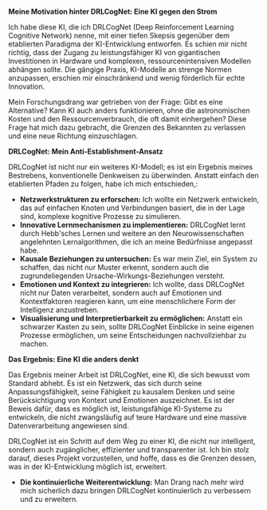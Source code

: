 **Meine Motivation hinter DRLCogNet: Eine KI gegen den Strom**

Ich habe diese KI, die ich DRLCogNet (Deep Reinforcement Learning Cognitive Network) nenne, mit einer tiefen Skepsis gegenüber dem etablierten Paradigma der KI-Entwicklung entworfen. Es schien mir nicht richtig, dass der Zugang zu leistungsfähiger KI von gigantischen Investitionen in Hardware und komplexen, ressourcenintensiven Modellen abhängen sollte. Die gängige Praxis, KI-Modelle an strenge Normen anzupassen, erschien mir einschränkend und wenig förderlich für echte Innovation.

Mein Forschungsdrang war getrieben von der Frage: Gibt es eine Alternative? Kann KI auch anders funktionieren, ohne die astronomischen Kosten und den Ressourcenverbrauch, die oft damit einhergehen? Diese Frage hat mich dazu gebracht, die Grenzen des Bekannten zu verlassen und eine neue Richtung einzuschlagen.

**DRLCogNet: Mein Anti-Establishment-Ansatz**

DRLCogNet ist nicht nur ein weiteres KI-Modell; es ist ein Ergebnis meines Bestrebens, konventionelle Denkweisen zu überwinden. Anstatt einfach den etablierten Pfaden zu folgen, habe ich mich entschieden,:

*   **Netzwerkstrukturen zu erforschen:** Ich wollte ein Netzwerk entwickeln, das auf einfachen Knoten und Verbindungen basiert, die in der Lage sind, komplexe kognitive Prozesse zu simulieren.
*   **Innovative Lernmechanismen zu implementieren:** DRLCogNet lernt durch Hebb'sches Lernen und weitere an den Neurowissenschaften angelehnten Lernalgorithmen, die ich an meine Bedürfnisse angepasst habe.
*   **Kausale Beziehungen zu untersuchen:** Es war mein Ziel, ein System zu schaffen, das nicht nur Muster erkennt, sondern auch die zugrundeliegenden Ursache-Wirkungs-Beziehungen versteht.
*   **Emotionen und Kontext zu integrieren:** Ich wollte, dass DRLCogNet nicht nur Daten verarbeitet, sondern auch auf Emotionen und Kontextfaktoren reagieren kann, um eine menschlichere Form der Intelligenz anzustreben.
*   **Visualisierung und Interpretierbarkeit zu ermöglichen:** Anstatt ein schwarzer Kasten zu sein, sollte DRLCogNet Einblicke in seine eigenen Prozesse ermöglichen, um seine Entscheidungen nachvollziehbar zu machen.

**Das Ergebnis: Eine KI die anders denkt**

Das Ergebnis meiner Arbeit ist DRLCogNet, eine KI, die sich bewusst vom Standard abhebt. Es ist ein Netzwerk, das sich durch seine Anpassungsfähigkeit, seine Fähigkeit zu kausalem Denken und seine Berücksichtigung von Kontext und Emotionen auszeichnet. Es ist der Beweis dafür, dass es möglich ist, leistungsfähige KI-Systeme zu entwickeln, die nicht zwangsläufig auf teure Hardware und eine massive Datenverarbeitung angewiesen sind.

DRLCogNet ist ein Schritt auf dem Weg zu einer KI, die nicht nur intelligent, sondern auch zugänglicher, effizienter und transparenter ist. Ich bin stolz darauf, dieses Projekt vorzustellen, und hoffe, dass es die Grenzen dessen, was in der KI-Entwicklung möglich ist, erweitert.

*   **Die kontinuierliche Weiterentwicklung:** Man Drang nach mehr wird mich sicherlich dazu bringen DRLCogNet kontinuierlich zu verbessern und zu erweitern.



